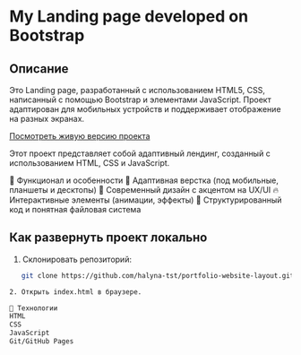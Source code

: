 # My Landing page developed on Bootstrap

## Описание
Это Landing page, разработанный с использованием HTML5, CSS, написанный с помощью Bootstrap и элементами JavaScript. Проект адаптирован для мобильных устройств и поддерживает отображение на разных экранах. 

[Посмотреть живую версию проекта]( https://halyna-tst.github.io/portfolio-website-layout/)

Этот проект представляет собой адаптивный лендинг, созданный с использованием HTML, CSS и JavaScript.

🔹 Функционал и особенности
📱 Адаптивная верстка (под мобильные, планшеты и десктопы)
🎨 Современный дизайн с акцентом на UX/UI
🔥 Интерактивные элементы (анимации, эффекты)
📂 Структурированный код и понятная файловая система

## Как развернуть проект локально
1. Склонировать репозиторий:
```bash
   git clone https://github.com/halyna-tst/portfolio-website-layout.git

2. Открыть index.html в браузере.

🔹 Технологии
HTML
CSS
JavaScript
Git/GitHub Pages



